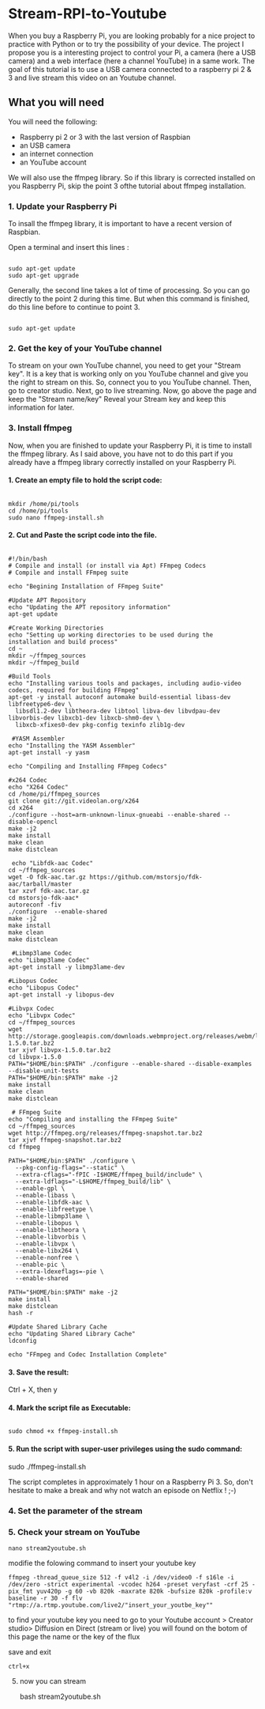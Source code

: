 # Stream-RPI-to-Youtube

When you buy a Raspberry Pi, you are looking probably for a nice project to practice with Python or to try the possibility of your device. The project I propose you is a interesting project to control your Pi, a camera (here a USB camera) and a web interface (here a channel YouTube) in a same work. 
The goal of this tutorial is to use a USB camera connected to a raspberry pi 2 & 3 and live stream this video on an Youtube channel.

## What you will need 

You will need the following: 

- Raspberry pi 2 or 3 with the last version of Raspbian
- an USB camera
- an internet connection
- an YouTube account 

We will also use the ffmpeg library. So if this library is corrected installed on you Raspberry Pi, skip the point 3 ofthe tutorial about ffmpeg installation. 

### 1. Update your Raspberry Pi

To insall the ffmpeg library, it is important to have a recent version of Raspbian. 

Open a terminal and insert this lines : 

```

sudo apt-get update 
sudo apt-get upgrade

```
Generally, the second line takes a lot of time of processing. So you can go directly to the point 2 during this time. But when this command is finished, do this line before to continue to point 3. 

```

sudo apt-get update

```

### 2. Get the key of your YouTube channel 

To stream on your own YouTube channel, you need to get your "Stream key". It is a key that is working only on you YouTube channel and give you the right to stream on this. 
So, connect you to you YouTube channel. 
Then, go to creator studio. 
Next, go to live streaming. 
Now, go above the page and keep the "Stream name/key"
Reveal your Stream key and keep this information for later. 

### 3. Install ffmpeg

Now, when you are finished to update your Raspberry Pi, it is time to install the ffmpeg library. As I said above, you have not to do this part if you already have a ffmpeg library correctly installed on your Raspberry Pi. 

#### 1. Create an empty file to hold the script code:

```

mkdir /home/pi/tools
cd /home/pi/tools
sudo nano ffmpeg-install.sh

```

#### 2. Cut and Paste the script code into the file.

```

#!/bin/bash
# Compile and install (or install via Apt) FFmpeg Codecs
# Compile and install FFmpeg suite

echo "Begining Installation of FFmpeg Suite"

#Update APT Repository
echo "Updating the APT repository information"
apt-get update

#Create Working Directories
echo "Setting up working directories to be used during the installation and build process"
cd ~
mkdir ~/ffmpeg_sources
mkdir ~/ffmpeg_build

#Build Tools
echo "Installing various tools and packages, including audio-video codecs, required for building FFmpeg"
apt-get -y install autoconf automake build-essential libass-dev libfreetype6-dev \
  libsdl1.2-dev libtheora-dev libtool libva-dev libvdpau-dev libvorbis-dev libxcb1-dev libxcb-shm0-dev \
  libxcb-xfixes0-dev pkg-config texinfo zlib1g-dev

 #YASM Assembler
echo "Installing the YASM Assembler"
apt-get install -y yasm

echo "Compiling and Installing FFmpeg Codecs"

#x264 Codec
echo "X264 Codec"
cd /home/pi/ffmpeg_sources
git clone git://git.videolan.org/x264
cd x264
./configure --host=arm-unknown-linux-gnueabi --enable-shared --disable-opencl
make -j2
make install
make clean
make distclean

 echo "Libfdk-aac Codec"
cd ~/ffmpeg_sources
wget -O fdk-aac.tar.gz https://github.com/mstorsjo/fdk-aac/tarball/master
tar xzvf fdk-aac.tar.gz
cd mstorsjo-fdk-aac*
autoreconf -fiv
./configure  --enable-shared
make -j2
make install
make clean
make distclean

 #Libmp3lame Codec 
echo "Libmp3lame Codec"
apt-get install -y libmp3lame-dev

#Libopus Codec
echo "Libopus Codec"
apt-get install -y libopus-dev

#Libvpx Codec
echo "Libvpx Codec"
cd ~/ffmpeg_sources
wget http://storage.googleapis.com/downloads.webmproject.org/releases/webm/libvpx-1.5.0.tar.bz2
tar xjvf libvpx-1.5.0.tar.bz2
cd libvpx-1.5.0
PATH="$HOME/bin:$PATH" ./configure --enable-shared --disable-examples --disable-unit-tests
PATH="$HOME/bin:$PATH" make -j2
make install
make clean
make distclean

 # FFmpeg Suite
echo "Compiling and installing the FFmpeg Suite"
cd ~/ffmpeg_sources
wget http://ffmpeg.org/releases/ffmpeg-snapshot.tar.bz2
tar xjvf ffmpeg-snapshot.tar.bz2
cd ffmpeg

PATH="$HOME/bin:$PATH" ./configure \
  --pkg-config-flags="--static" \
  --extra-cflags="-fPIC -I$HOME/ffmpeg_build/include" \
  --extra-ldflags="-L$HOME/ffmpeg_build/lib" \
  --enable-gpl \
  --enable-libass \
  --enable-libfdk-aac \
  --enable-libfreetype \
  --enable-libmp3lame \
  --enable-libopus \
  --enable-libtheora \
  --enable-libvorbis \
  --enable-libvpx \
  --enable-libx264 \
  --enable-nonfree \
  --enable-pic \
  --extra-ldexeflags=-pie \
  --enable-shared

PATH="$HOME/bin:$PATH" make -j2
make install
make distclean
hash -r

#Update Shared Library Cache
echo "Updating Shared Library Cache"
ldconfig

echo "FFmpeg and Codec Installation Complete"

```

#### 3. Save the result:

  Ctrl + X, then y

#### 4. Mark the script file as Executable:

```

sudo chmod +x ffmpeg-install.sh

```

#### 5. Run the script with super-user privileges using the sudo command:

sudo ./ffmpeg-install.sh

The script completes in approximately 1 hour on a Raspberry Pi 3. So, don't hesitate to make a break and why not watch an episode on Netflix ! ;-) 

### 4. Set the parameter of the stream
### 5. Check your stream on YouTube
 

	nano stream2youtube.sh

modifie the folowing command to insert your youtube key 

	ffmpeg -thread_queue_size 512 -f v4l2 -i /dev/video0 -f s16le -i /dev/zero -strict experimental -vcodec h264 -preset veryfast -crf 25 -pix_fmt yuv420p -g 60 -vb 820k -maxrate 820k -bufsize 820k -profile:v baseline -r 30 -f flv "rtmp://a.rtmp.youtube.com/live2/"insert_your_youtbe_key""

to find your youtube key you need to go to your Youtube account > Creator studio> Diffusion en Direct (stream or live) you will found on the botom of this page the name or the key of the flux

save and exit 
	
	ctrl+x

5. now you can stream

	bash stream2youtube.sh

